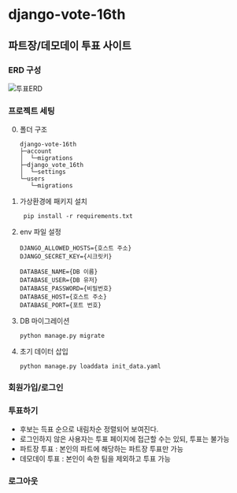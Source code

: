 # django-vote-16th

## 파트장/데모데이 투표 사이트

### ERD 구성
![투표ERD](https://user-images.githubusercontent.com/56791347/208661842-6af9123e-e209-40d7-ba26-74b882cde3d7.png)

### 프로젝트 세팅

0. 폴더 구조
   ```
   django-vote-16th
   ├─account
   │  └─migrations
   ├─django_vote_16th
   │  └─settings
   └─users
      └─migrations
   ```
1. 가상환경에 패키지 설치
   ```shell
    pip install -r requirements.txt
   ```
2. env 파일 설정
   ```shell
   DJANGO_ALLOWED_HOSTS={호스트 주소}
   DJANGO_SECRET_KEY={시크릿키}

   DATABASE_NAME={DB 이름}
   DATABASE_USER={DB 유저}
   DATABASE_PASSWORD={비밀번호}
   DATABASE_HOST={호스트 주소}
   DATABASE_PORT={포트 번호}
   ```
3. DB 마이그레이션
   ```shell
   python manage.py migrate
   ```
4. 초기 데이터 삽입
   ```shell
   python manage.py loaddata init_data.yaml
   ```
   
### 회원가입/로그인

### 투표하기  
   * 후보는 득표 순으로 내림차순 정렬되어 보여진다.
   * 로그인하지 않은 사용자는 투표 페이지에 접근할 수는 있되, 투표는 불가능
   * 파트장 투표 : 본인의 파트에 해당하는 파트장 투표만 가능
   * 데모데이 투표 : 본인이 속한 팀을 제외하고 투표 가능

### 로그아웃
